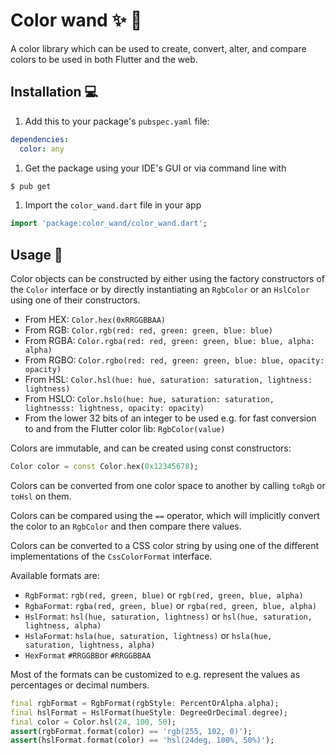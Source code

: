 Color wand ✨ 🍭
=====
A color library which can be used to create, convert, alter, and compare colors to be used in both Flutter and the web.

Installation 💻
-----
1. Add this to your package's `pubspec.yaml` file:

```yaml
dependencies:
  color: any
```

1. Get the package using your IDE's GUI or via command line with

```bash
$ pub get
```

1. Import the `color_wand.dart` file in your app

```dart
import 'package:color_wand/color_wand.dart';
```

Usage 🥒
-----
Color objects can be constructed by either using the factory constructors of the `Color` interface or by directly 
instantiating an `RgbColor` or an `HslColor` using one of their constructors.

- From HEX: `Color.hex(0xRRGGBBAA)`
- From RGB: `Color.rgb(red: red, green: green, blue: blue)`
- From RGBA: `Color.rgba(red: red, green: green, blue: blue, alpha: alpha)`
- From RGBO: `Color.rgbo(red: red, green: green, blue: blue, opacity: opacity)`
- From HSL: `Color.hsl(hue: hue, saturation: saturation, lightness: lightness)`
- From HSLO: `Color.hslo(hue: hue, saturation: saturation, lightnesss: lightness, opacity: opacity)`
- From the lower 32 bits of an integer to be used e.g. for fast conversion to and from the Flutter color lib: `RgbColor(value)`

Colors are immutable, and can be created using const constructors:
```dart
Color color = const Color.hex(0x12345678);
```

Colors can be converted from one color space to another by calling `toRgb` or `toHsl` on them.

Colors can be compared using the `==` operator, which will implicitly convert the color to an `RgbColor` and then compare there values.


Colors can be converted to a CSS color string by using one of the different implementations of the `CssColorFormat` interface.

Available formats are:
- `RgbFormat`: `rgb(red, green, blue)` or `rgb(red, green, blue, alpha)`
- `RgbaFormat`: `rgba(red, green, blue)` or `rgba(red, green, blue, alpha)`
- `HslFormat`: `hsl(hue, saturation, lightness)` or `hsl(hue, saturation, lightness, alpha)`
- `HslaFormat`: `hsla(hue, saturation, lightness)` or `hsla(hue, saturation, lightness, alpha)`
- `HexFormat` `#RRGGBB`or `#RRGGBBAA`

Most of the formats can be customized to e.g. represent the values as percentages or decimal numbers.

```dart
final rgbFormat = RgbFormat(rgbStyle: PercentOrAlpha.alpha);
final hslFormat = HslFormat(hueStyle: DegreeOrDecimal.degree);
final color = Color.hsl(24, 100, 50);
assert(rgbFormat.format(color) == 'rgb(255, 102, 0)');
assert(hslFormat.format(color) == 'hsl(24deg, 100%, 50%)');
```